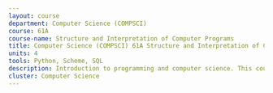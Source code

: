 ```yaml
---
layout: course 
department: Computer Science (COMPSCI)
course: 61A
course-name: Structure and Interpretation of Computer Programs
title: Computer Science (COMPSCI) 61A Structure and Interpretation of Computer Programs
units: 4
tools: Python, Scheme, SQL
description: Introduction to programming and computer science. This course exposes students to techniques of abstraction at several levels - (a) within a programming language, using higher-order functions, manifest types, data-directed programming, and message-passing; (b) between programming languages, using functional and rule-based languages as examples. It also relates these techniques to the practical problems of implementation of languages and algorithms on a von Neumann machine. There are several significant programming projects.
cluster: Computer Science
---
```

